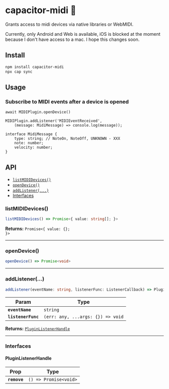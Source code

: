 # capacitor-midi 🎹

Grants access to midi devices via native libraries or WebMIDI. 

Currently, only Android and Web is available, iOS is blocked at the moment because I don't have access to a mac. I hope this changes soon.

## Install

```bash
npm install capacitor-midi
npx cap sync
```

## Usage
### Subscribe to MIDI events after a device is opened
```angular2html
await MIDIPlugin.openDevice()

MIDIPlugin.addListener('MIDIEventReceived', 
    (message: MidiMessage) => console.log(message));

interface MidiMessage {
    type: string; // NoteOn, NoteOff, UNKNOWN - XXX
    note: number;
    velocity: number;
}
```

## API

<docgen-index>

* [`listMIDIDevices()`](#listmididevices)
* [`openDevice()`](#opendevice)
* [`addListener(...)`](#addlistener)
* [Interfaces](#interfaces)

</docgen-index>

<docgen-api>
<!--Update the source file JSDoc comments and rerun docgen to update the docs below-->

### listMIDIDevices()

```typescript
listMIDIDevices() => Promise<{ value: string[]; }>
```

**Returns:** <code>Promise&lt;{ value: {}; }&gt;</code>

--------------------


### openDevice()

```typescript
openDevice() => Promise<void>
```

--------------------


### addListener(...)

```typescript
addListener(eventName: string, listenerFunc: ListenerCallback) => PluginListenerHandle
```

| Param              | Type                                            |
| ------------------ | ----------------------------------------------- |
| **`eventName`**    | <code>string</code>                             |
| **`listenerFunc`** | <code>(err: any, ...args: {}) =&gt; void</code> |

**Returns:** <code><a href="#pluginlistenerhandle">PluginListenerHandle</a></code>

--------------------


### Interfaces


#### PluginListenerHandle

| Prop         | Type                                      |
| ------------ | ----------------------------------------- |
| **`remove`** | <code>() =&gt; Promise&lt;void&gt;</code> |

</docgen-api>
